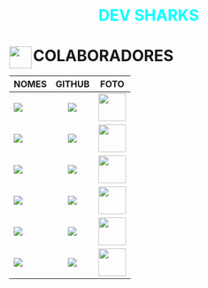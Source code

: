 # <div align="center"><span style="color:cyan">DEV SHARKS</span></div>


<div>
   <img src="./img/LOGO.PNG" align="left" width="40" align="center"/>
   <h1>COLABORADORES</h1>   
</div>

| NOMES                                                                                                                                                                                      |                                               GITHUB                                               |                                       FOTO                                        |
| :----------------------------------------------------------------------------------------------------------------------------------------------------------------------------------------- | :------------------------------------------------------------------------------------------------: | :-------------------------------------------------------------------------------: |
| <a href="https://github.com/oliveiraclara"><img src="https://img.shields.io/badge/DESENVOLVEDORA-CLARA%20MARTINS%20OLIVEIRA-informational?style=for-the-badge&logo=appveyorlabelColor=FF00FF"></a> | <a href="https://github.com/oliveiraclara"><img src="https://skillicons.dev/icons?i=github&theme=dark"/></a> | <img src="https://avatars.githubusercontent.com/u/110606333?v=4" height="50"></a>  |
| <a href="https://github.com/Cotilen"><img src="https://img.shields.io/badge/DESENVOLVEDOR-CLEITON%20CRUZ-informational?style=for-the-badge&logo=appveyorlabelColor=222222"></a> |   <a href="https://github.com/Cotilen"><img src="https://skillicons.dev/icons?i=github&theme="/></a>   | <img src="https://avatars.githubusercontent.com/u/109962577?v=4" height="50"></a> |
| <a href="https://github.com/GuiLima005"><img src="https://img.shields.io/badge/DESENVOLVEDOR-GUILHERME%20LIMA-informational?style=for-the-badge&logo=appveyorlabelColor=FF00FF"></a>   | <a href="https://github.com/GuiLima005"><img src="https://skillicons.dev/icons?i=github&theme=dark"/></a> | <img src="https://avatars.githubusercontent.com/u/110362288?v=4" height="50"></a> |
| <a href="https://github.com/ingrydshirlley"><img src="https://img.shields.io/badge/DESENVOLVEDORA-INGRYD%20SHIRLLEY-informational?style=for-the-badge&logo=appveyorlabelColor=FF00FF"></a>   | <a href="https://github.com/ingrydshirlley"><img src="https://skillicons.dev/icons?i=github&theme=dark"/></a> | <img src="https://avatars.githubusercontent.com/u/109962966?v=4" height="50"></a> |
| <a href="https://github.com/murillobarbosa"><img src="https://img.shields.io/badge/DESENVOLVEDOR-MURILLO%20BARBOSA-informational?style=for-the-badge&logo=appveyorlabelColor=FF00FF"></a>   | <a href="https://github.com/murillobarbosa"><img src="https://skillicons.dev/icons?i=github&theme=dark"/></a> | <img src="https://avatars.githubusercontent.com/u/110048274?v=4" height="50"></a> |
| <a href="https://github.com/Kaue-code30"><img src="https://img.shields.io/badge/DESENVOLVEDOR-KAUE%20LIMA-informational?style=for-the-badge&logo=appveyorlabelColor=FF00FF"></a>   | <a href="https://github.com/Kaue-code30"><img src="https://skillicons.dev/icons?i=github&theme=dark"/></a> | <img src="https://avatars.githubusercontent.com/u/109984995?v=4" height="50"></a> |



